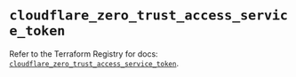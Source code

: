 # `cloudflare_zero_trust_access_service_token`

Refer to the Terraform Registry for docs: [`cloudflare_zero_trust_access_service_token`](https://registry.terraform.io/providers/cloudflare/cloudflare/4.42.0/docs/resources/zero_trust_access_service_token).
